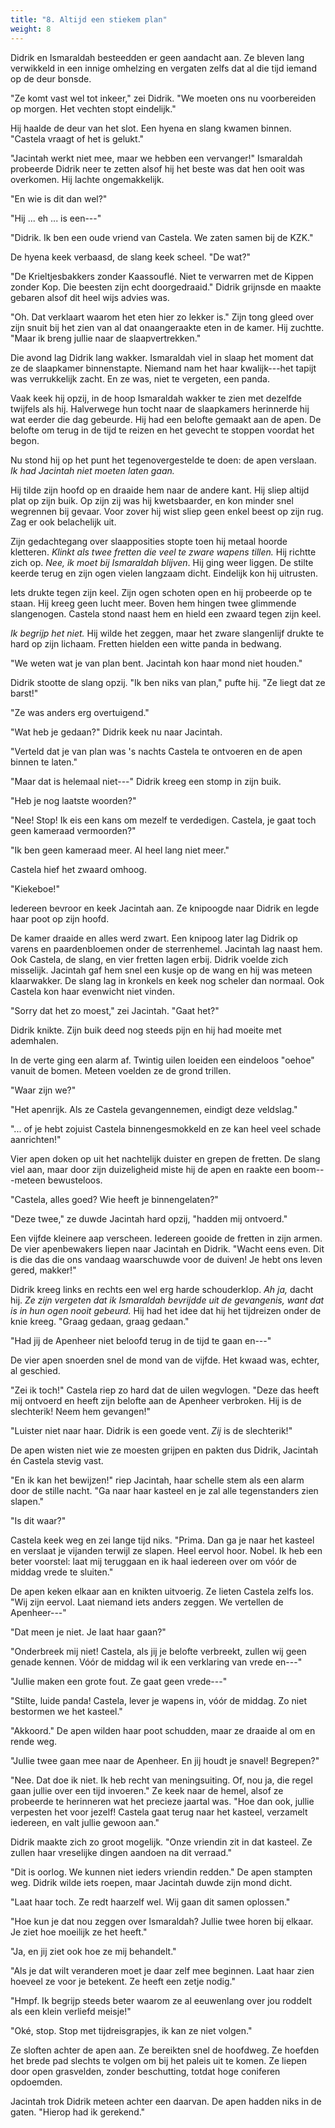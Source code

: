 ```yaml
---
title: "8. Altijd een stiekem plan"
weight: 8
---
```


Didrik en Ismaraldah besteedden er geen aandacht aan. Ze bleven lang verwikkeld in een innige omhelzing en vergaten zelfs dat al die tijd iemand op de deur bonsde.

"Ze komt vast wel tot inkeer," zei Didrik. "We moeten ons nu voorbereiden op morgen. Het vechten stopt eindelijk."

Hij haalde de deur van het slot. Een hyena en slang kwamen binnen. "Castela vraagt of het is gelukt."

"Jacintah werkt niet mee, maar we hebben een vervanger!" Ismaraldah probeerde Didrik neer te zetten alsof hij het beste was dat hen ooit was overkomen. Hij lachte ongemakkelijk.

"En wie is dit dan wel?"

"Hij ... eh ... is een---"

"Didrik. Ik ben een oude vriend van Castela. We zaten samen bij de KZK." 

De hyena keek verbaasd, de slang keek scheel. "De wat?"

"De Krieltjesbakkers zonder Kaassouflé. Niet te verwarren met de Kippen zonder Kop. Die beesten zijn echt doorgedraaid." Didrik grijnsde en maakte gebaren alsof dit heel wijs advies was.

"Oh. Dat verklaart waarom het eten hier zo lekker is." Zijn tong gleed over zijn snuit bij het zien van al dat onaangeraakte eten in de kamer. Hij zuchtte. "Maar ik breng jullie naar de slaapvertrekken."

Die avond lag Didrik lang wakker. Ismaraldah viel in slaap het moment dat ze de slaapkamer binnenstapte. Niemand nam het haar kwalijk---het tapijt was verrukkelijk zacht. En ze was, niet te vergeten, een panda.

Vaak keek hij opzij, in de hoop Ismaraldah wakker te zien met dezelfde twijfels als hij. Halverwege hun tocht naar de slaapkamers herinnerde hij wat eerder die dag gebeurde. Hij had een belofte gemaakt aan de apen. De belofte om terug in de tijd te reizen en het gevecht te stoppen voordat het begon.

Nu stond hij op het punt het tegenovergestelde te doen: de apen verslaan. *Ik had Jacintah niet moeten laten gaan.*

Hij tilde zijn hoofd op en draaide hem naar de andere kant. Hij sliep altijd plat op zijn buik. Op zijn zij was hij kwetsbaarder, en kon minder snel wegrennen bij gevaar. Voor zover hij wist sliep geen enkel beest op zijn rug. Zag er ook belachelijk uit.

Zijn gedachtegang over slaapposities stopte toen hij metaal hoorde kletteren. *Klinkt als twee fretten die veel te zware wapens tillen.* Hij richtte zich op. *Nee, ik moet bij Ismaraldah blijven*. Hij ging weer liggen. De stilte keerde terug en zijn ogen vielen langzaam dicht. Eindelijk kon hij uitrusten.

Iets drukte tegen zijn keel. Zijn ogen schoten open en hij probeerde op te staan. Hij kreeg geen lucht meer. Boven hem hingen twee glimmende slangenogen. Castela stond naast hem en hield een zwaard tegen zijn keel. 

*Ik begrijp het niet.* Hij wilde het zeggen, maar het zware slangenlijf drukte te hard op zijn lichaam. Fretten hielden een witte panda in bedwang.

"We weten wat je van plan bent. Jacintah kon haar mond niet houden."

Didrik stootte de slang opzij. "Ik ben niks van plan," pufte hij. "Ze liegt dat ze barst!"

"Ze was anders erg overtuigend."

"Wat heb je gedaan?" Didrik keek nu naar Jacintah.

"Verteld dat je van plan was 's nachts Castela te ontvoeren en de apen binnen te laten."

"Maar dat is helemaal niet---" Didrik kreeg een stomp in zijn buik.

"Heb je nog laatste woorden?"

"Nee! Stop! Ik eis een kans om mezelf te verdedigen. Castela, je gaat toch geen kameraad vermoorden?"

"Ik ben geen kameraad meer. Al heel lang niet meer." 

Castela hief het zwaard omhoog.

"Kiekeboe!"

Iedereen bevroor en keek Jacintah aan. Ze knipoogde naar Didrik en legde haar poot op zijn hoofd.

De kamer draaide en alles werd zwart. Een knipoog later lag Didrik op varens en paardenbloemen onder de sterrenhemel. Jacintah lag naast hem. Ook Castela, de slang, en vier fretten lagen erbij. Didrik voelde zich misselijk. Jacintah gaf hem snel een kusje op de wang en hij was meteen klaarwakker. De slang lag in kronkels en keek nog scheler dan normaal. Ook Castela kon haar evenwicht niet vinden.

"Sorry dat het zo moest," zei Jacintah. "Gaat het?"

Didrik knikte. Zijn buik deed nog steeds pijn en hij had moeite met ademhalen.

In de verte ging een alarm af. Twintig uilen loeiden een eindeloos "oehoe" vanuit de bomen. Meteen voelden ze de grond trillen.

"Waar zijn we?"

"Het apenrijk. Als ze Castela gevangennemen, eindigt deze veldslag."

"... of je hebt zojuist Castela binnengesmokkeld en ze kan heel veel schade aanrichten!"

Vier apen doken op uit het nachtelijk duister en grepen de fretten. De slang viel aan, maar door zijn duizeligheid miste hij de apen en raakte een boom---meteen bewusteloos.

"Castela, alles goed? Wie heeft je binnengelaten?"

"Deze twee," ze duwde Jacintah hard opzij, "hadden mij ontvoerd."

Een vijfde kleinere aap verscheen. Iedereen gooide de fretten in zijn armen. De vier apenbewakers liepen naar Jacintah en Didrik. "Wacht eens even. Dit is die das die ons vandaag waarschuwde voor de duiven! Je hebt ons leven gered, makker!"

Didrik kreeg links en rechts een wel erg harde schouderklop. _Ah ja,_ dacht hij. _Ze zijn vergeten dat ik Ismaraldah bevrijdde uit de gevangenis, want dat is in hun ogen nooit gebeurd._ Hij had het idee dat hij het tijdreizen onder de knie kreeg. "Graag gedaan, graag gedaan."

"Had jij de Apenheer niet beloofd terug in de tijd te gaan en---"

De vier apen snoerden snel de mond van de vijfde. Het kwaad was, echter, al geschied.

"Zei ik toch!" Castela riep zo hard dat de uilen wegvlogen. "Deze das heeft mij ontvoerd en heeft zijn belofte aan de Apenheer verbroken. Hij is de slechterik! Neem hem gevangen!"

"Luister niet naar haar. Didrik is een goede vent. *Zij* is de slechterik!"

De apen wisten niet wie ze moesten grijpen en pakten dus Didrik, Jacintah én Castela stevig vast.

"En ik kan het bewijzen!" riep Jacintah, haar schelle stem als een alarm door de stille nacht. "Ga naar haar kasteel en je zal alle tegenstanders zien slapen."

"Is dit waar?"

Castela keek weg en zei lange tijd niks. "Prima. Dan ga je naar het kasteel en verslaat je vijanden terwijl ze slapen. Heel eervol hoor. Nobel. Ik heb een beter voorstel: laat mij teruggaan en ik haal iedereen over om vóór de middag vrede te sluiten."

De apen keken elkaar aan en knikten uitvoerig. Ze lieten Castela zelfs los. "Wij zijn eervol. Laat niemand iets anders zeggen. We vertellen de Apenheer---"

"Dat meen je niet. Je laat haar gaan?"

"Onderbreek mij niet! Castela, als jij je belofte verbreekt, zullen wij geen genade kennen. Vóór de middag wil ik een verklaring van vrede en---"

"Jullie maken een grote fout. Ze gaat geen vrede---"

"Stilte, luide panda! Castela, lever je wapens in, vóór de middag. Zo niet bestormen we het kasteel."

"Akkoord." De apen wilden haar poot schudden, maar ze draaide al om en rende weg.

"Jullie twee gaan mee naar de Apenheer. En jij houdt je snavel! Begrepen?"

"Nee. Dat doe ik niet. Ik heb recht van meningsuiting. Of, nou ja, die regel gaan jullie over een tijd invoeren." Ze keek naar de hemel, alsof ze probeerde te herinneren wat het precieze jaartal was. "Hoe dan ook, jullie verpesten het voor jezelf! Castela gaat terug naar het kasteel, verzamelt iedereen, en valt jullie gewoon aan."

Didrik maakte zich zo groot mogelijk. "Onze vriendin zit in dat kasteel. Ze zullen haar vreselijke dingen aandoen na dit verraad."

"Dit is oorlog. We kunnen niet ieders vriendin redden." De apen stampten weg. Didrik wilde iets roepen, maar Jacintah duwde zijn mond dicht.

"Laat haar toch. Ze redt haarzelf wel. Wij gaan dit samen oplossen."

"Hoe kun je dat nou zeggen over Ismaraldah? Jullie twee horen bij elkaar. Je ziet hoe moeilijk ze het heeft."

"Ja, en jij ziet ook hoe ze mij behandelt."

"Als je dat wilt veranderen moet je daar zelf mee beginnen. Laat haar zien hoeveel ze voor je betekent. Ze heeft een zetje nodig."

"Hmpf. Ik begrijp steeds beter waarom ze al eeuwenlang over jou roddelt als een klein verliefd meisje!"

"Oké, stop. Stop met tijdreisgrapjes, ik kan ze niet volgen."

Ze sloften achter de apen aan. Ze bereikten snel de hoofdweg. Ze hoefden het brede pad slechts te volgen om bij het paleis uit te komen. Ze liepen door open grasvelden, zonder beschutting, totdat hoge coniferen opdoemden.

Jacintah trok Didrik meteen achter een daarvan. De apen hadden niks in de gaten. "Hierop had ik gerekend."